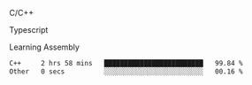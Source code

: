 <p>C/C++</p>
<p> Typescript</p>
<p>Learning Assembly</p>

<!--START_SECTION:waka-->

```txt
C++     2 hrs 58 mins   █████████████████████████   99.84 %
Other   0 secs          ░░░░░░░░░░░░░░░░░░░░░░░░░   00.16 %
```

<!--END_SECTION:waka-->
